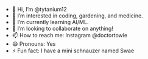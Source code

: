 - 👋 Hi, I’m @tytanium12
- 👀 I’m interested in coding, gardening, and medicine.
- 🌱 I’m currently learning AI/ML.
- 💞️ I’m looking to collaborate on anything!
- 📫 How to reach me: Instagram @doctortowle
- 😄 Pronouns: Yes
- ⚡ Fun fact: I have a mini schnauzer named Swae

<!---
tytanium12/tytanium12 is a ✨ special ✨ repository because its `README.md` (this file) appears on your GitHub profile.
You can click the Preview link to take a look at your changes.
--->
